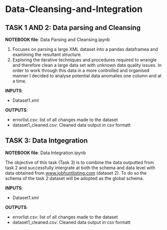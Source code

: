 # Data-Cleansing-and-Integration

## TASK 1 AND 2: Data parsing and Cleansing
**NOTEBOOK file**: Data Parsing and Cleansing.ipynb

1. Focuses on  parsing a large XML dataset into a pandas dataframea and examining the resultant structure. 
2. Exploring the iterative techniques and procedures required to wrangle and therefore clean a large data set with unknown data quality issues. In order to work through this data in a more controlled and organised manner I decided to analyse potential data anomalies one column and at a time. 

**INPUTS**:
- Dataset1.xml    

**OUTPUTS**:
- errorlist.csv: list of all changes made to the dataset 
- dataset1_cleaned.csv: Cleaned data output in csv formatt 

## TASK 3: Data Intgegration

**NOTEBOOK file**: Data Integration.ipynb

The objective of this task (Task 3) is to combine the data outputted from task 2 and successfully intergrate at both the schema and data level with data obtained from www.jobhuntlisting.com (dataset 2). To do so the schema of the task 2 dataset will be adopted as the global schema. 


**INPUTS**:
- Dataset1.xml    

**OUTPUTS**:
- errorlist.csv: list of all changes made to the dataset 
- dataset1_cleaned.csv: Cleaned data output in csv formatt 
